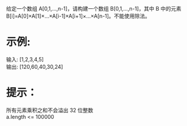 给定一个数组 A[0,1,…,n-1]，请构建一个数组 B[0,1,…,n-1]，其中 B 中的元素 B[i]=A[0]×A[1]×…×A[i-1]×A[i+1]×…×A[n-1]。不能使用除法。

# 示例:

输入: [1,2,3,4,5]  
输出: [120,60,40,30,24]

# 提示：

所有元素乘积之和不会溢出 32 位整数  
a.length <= 100000